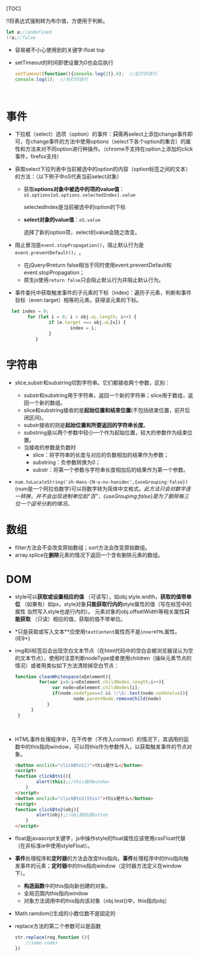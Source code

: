 [TOC]

!!将表达式强制转为布尔值，方便用于判断。

```javascript
let a;//undefined
!!a;//false
```

- 容易被不小心使用到的关键字:float top

- setTimeout的时间即使设置为0也会后执行

  ```javascript
  setTimeout(function(){console.log(2)},0);  //后打印该行
  console.log(1);  //先打印该行
  ```

  ​

# 事件

- 下拉框（select）选项（option）的事件：**只**需再select上添加change事件即可，在change事件的方法中使用options（select下各个option的集合）的属性和方法来对不同option进行种操作。（chrome不支持在option上添加的click事件，firefox支持）

- 获取select下拉列表中当前被选中的option的内容（option标签之间的文本）的方法：（以下例子中oS代表当前select对象）

    - 获取**options对象中被选中的项的value值**：`oS.options[oS.options.selectedIndex].value`

      selectedIndex是当前被选中的option的下标

    - **select对象的value值**：`oS.value`

      选择了新的option项，select的value会随之改变。​

- 阻止冒泡是`event.stopPropagation()`，阻止默认行为是`event.preventDefault(); `。

    - 在jQuery中return false相当于同时使用event.preventDefault和event.stopPropagation；
    - 原生js使用`return false`只会阻止默认行为并阻止默认行为。

- 事件委托中获取触发事件的子元素的下标（index)：遍历子元素，判断和事件目标（even.target）相等的元素，获得该元素的下标。

```javascript
  let index = 0;
  		for (let i = 0; i < obj.oL.length; i++) {
          		if (e.target === obj.oL[x]) {
                  		index = i;
              	}
           }
```

# 字符串

- slice,substr和substring切割字符串。它们都接收两个参数，区别：
    - substr和substring用于字符串，返回一个新的字符串；slice用于数组，返回一个新的数组。
    - slice和substring接收的是**起始位置和结束位置**(不包括结束位置，前开后闭区间)。
    - substr接收的则是**起始位置和所要返回的字符串长度**。
    - substring是以两个参数中较小一个作为起始位置，较大的参数作为结束位置。
    - 当接收的参数是负数时
      - slice：将字符串的长度与对应的负数相加的结果作为参数；
      - substring：负参数转换为0；
      - substr：将第一个参数与字符串长度相加后的结果作为第一个参数。


-   `num.toLocaleString('zh-Hans-CN-u-nu-hanidec',{useGrouping:false})`(num是一个阿拉伯数字)可以将数字转为简体中文格式。*此方法只会对数字逐一转换，并不会出现进制单位如“百”，{useGrouping:false}是为了删除每三位一个逗号分割的情况。*


# 数组

-   filter方法会不会改变原始数组；sort方法会改变原始数组。
-   array.splice在**删除**元素的情况下返回一个含有删除元素的数组。


# DOM

-   style可以**获取或设置相应的值** （可读写），如obj.style.width，**获取的值带单位** （如果有）如px，style对象**只能获取行内的**style属性的值（写在标签中的属性 当然写入style也是行内的）。
    元素对象的obj.offsetWidth等相关属性**只能获取** （只读）相应的值，获取的值不带单位。
-   *只是获取或写入文本**应使用`textContent`属性而不是`innerHTML`属性。(IE9+)


- img和li标签后会出现空白文本节点（在html代码中的空白会被浏览器误认为空的文本节点），使用时注意判断nodeType或者使用children（操纵元素节点的情况）或者用类似如下方法清除掉空白节点：

  ```javascript
  function cleanWhitespace(oEelement){  
           for(var i=0;i<oEelement.childNodes.length;i++){  
           		var node=oEelement.childNodes[i];  
          	 	if(node.nodeType==3 && !/\S/.test(node.nodeValue)){  
                  		node.parentNode.removeChild(node)  
              }  
        }  
   }  
  ```

  ​

- HTML事件处理程序中，在不传参（不传入context）的情况下，其调用的函数中的this指向window，可以将this作为参数传入，以获取触发事件的节点对象。

  ```html
  <button onclick="clickBtn1()">this是什么</button>
  <script>
  function clickBtn1(){
          alert(this);//this指向window
      }
  </script>
  <button onclick="clickBtn2(this)">this是什么</button>
  <script>
  function clickBtn2(obj){
          alert(obj);//obj指向该button
      }
  </script>	
  ```

- float是javascript关键字，js中操作style的float属性应该使用cssFloat代替（在非标准ie中使用styleFloat）。

- **事件**处理程序和**定时器**的方法会改变this指向。**事件**处理程序中的this指向触发事件的元素；**定时器**中的this指向window（定时器方法定义在window下）。

  - **构造函数**中的this指向新创建的对象。
  - 全局范围内this指向window
  - 对象方法调用中的this指向该对象（obj.test()中，this指向obj）



- Math.ramdom()生成的小数位数不是固定的

- replace方法的第二个参数可以是函数

  ```javascript
  str.replace(reg,function (){
      //some codes
  })
  ```

  ​